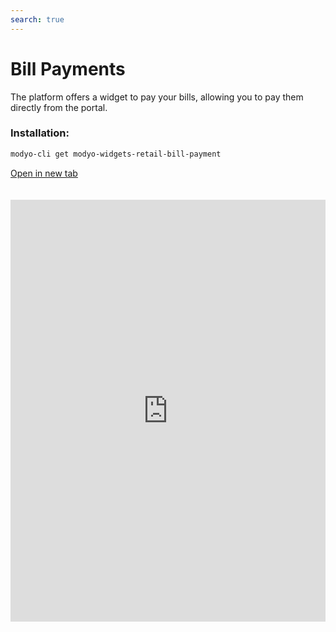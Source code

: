 ```yaml
---
search: true
---
```


# Bill Payments

The platform offers a widget to pay your bills, allowing you to pay them directly from the portal.

### Installation:

```bash
modyo-cli get modyo-widgets-retail-bill-payment
```

[Open in new tab](https://widgets.modyo.com/retail/bill-payment)

<iframe id="widgetFrame" src="https://widgets.modyo.com/retail/payments-summary" width="100%" frameborder="0" style="min-height:675px;overflow:auto;margin-top:20px;"/>

To add and pay your bills, the default options available are:

| Feature           | Description                                           |
|:------------------------|:------------------------------------------------------|
| My Accounts             | View all paid and pending accounts for the user. When you select an account, you can view the dates, amounts, and IDs of the operation. From here you can **Edit** and **Delete** accounts. If you do not have an outstanding balance, the button to pay will be disabled, otherwise the button will be lit with the amount to be paid.                                                                            |
| New Account            | Add a new account by selecting from a list of predefined categories. Companies of that type will be charged depending on the type selected. Select the company, fill in your customer agreement number and the alias of how it will appear in **My Accounts**. The categories that the widget offers are: <ul> <li> Water </li> <li> Transportation </li> <li> Highways </li> <li> Education </li> <li> Contributions </li> <li> Electricity </li><li> Gas </li>  <li>Real-estate </li> <li> Institute </li> <li> Insurance </li> </ul> <br> If you activate **Schedule this transfer? **, you can add **Start Date**, **Pay from**, **End Date**, and **Maximum Amount**.  |
| Pay Bill            | From **My Accounts** select the accounts you want to pay. In **Added Amounts** you can see the breakdown of the total. At checkout, your ballot will be displayed with account information and transaction amounts.                        |


<script>

  export default {
    mounted() {

      function setIframeHeightCO(id, ht) {
          var ifrm = document.getElementById(id);
          if(ifrm) {
            ifrm.style.height = ht + 4 + "px";
          }
      }
      // iframed document sends its height using postMessage
      function handleDocHeightMsg(e) {
          // check origin
          if ( e.origin === 'https://widgets.modyo.com' ) {
              // parse data
              var data = JSON.parse( e.data );

              console.log('data:', data)
              // check data object
              if ( data['docHeight'] ) {
                  setIframeHeightCO( 'widgetFrame', data['docHeight'] );
              } else {
                  setIframeHeightCO( 'widgetFrame', 700 );
              }
          }
      }

      // assign message handler
      if ( window.addEventListener ) {
          window.addEventListener('message', handleDocHeightMsg, false);
      }
    }
  }

</script>
